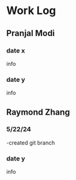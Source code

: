 # Work Log

## Pranjal Modi

### date x

info

### date y

info


## Raymond Zhang

### 5/22/24

-created git branch

### date y

info
